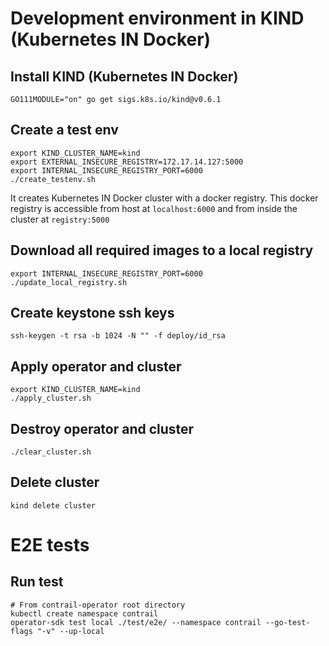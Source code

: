# Development environment in KIND (Kubernetes IN Docker)

## Install KIND (Kubernetes IN Docker)

    GO111MODULE="on" go get sigs.k8s.io/kind@v0.6.1

## Create a test env
    export KIND_CLUSTER_NAME=kind
    export EXTERNAL_INSECURE_REGISTRY=172.17.14.127:5000
    export INTERNAL_INSECURE_REGISTRY_PORT=6000
    ./create_testenv.sh

It creates Kubernetes IN Docker cluster with a docker registry. This docker registry is accessible from host at `localhost:6000` and from inside the cluster at `registry:5000`

## Download all required images to a local registry
    export INTERNAL_INSECURE_REGISTRY_PORT=6000
    ./update_local_registry.sh

## Create keystone ssh keys

    ssh-keygen -t rsa -b 1024 -N "" -f deploy/id_rsa

## Apply operator and cluster
    export KIND_CLUSTER_NAME=kind
    ./apply_cluster.sh

## Destroy operator and cluster

    ./clear_cluster.sh

## Delete cluster

    kind delete cluster

# E2E tests


## Run test

    # From contrail-operator root directory
    kubectl create namespace contrail
    operator-sdk test local ./test/e2e/ --namespace contrail --go-test-flags "-v" --up-local

